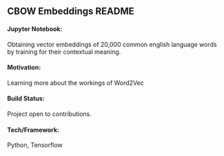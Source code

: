 ## CBOW Embeddings README

#### Jupyter Notebook:
Obtaining vector embeddings of 20,000 common english language words by training for their contextual meaning.

#### Motivation:
Learning more about the workings of Word2Vec

#### Build Status:
Project open to contributions.

#### Tech/Framework:
Python, Tensorflow
